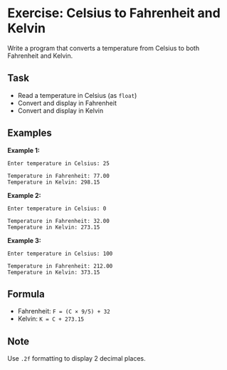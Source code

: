 # Exercise: Celsius to Fahrenheit and Kelvin

Write a program that converts a temperature from Celsius to both Fahrenheit and Kelvin.

## Task

- Read a temperature in Celsius (as `float`)
- Convert and display in Fahrenheit
- Convert and display in Kelvin

## Examples

**Example 1:**

```
Enter temperature in Celsius: 25
```

```
Temperature in Fahrenheit: 77.00
Temperature in Kelvin: 298.15
```

**Example 2:**

```
Enter temperature in Celsius: 0
```

```
Temperature in Fahrenheit: 32.00
Temperature in Kelvin: 273.15
```

**Example 3:**

```
Enter temperature in Celsius: 100
```

```
Temperature in Fahrenheit: 212.00
Temperature in Kelvin: 373.15
```

## Formula

- Fahrenheit: `F = (C × 9/5) + 32`
- Kelvin: `K = C + 273.15`

## Note

Use `.2f` formatting to display 2 decimal places.
